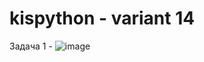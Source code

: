 # kispython - variant 14
Задача 1 - ![image](https://github.com/InspectorJelly/kispython14/assets/105738258/bd180d86-30e5-42e3-92c9-9a9c067f5ec9)
